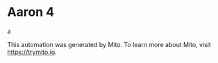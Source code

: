 
# Aaron 4

a

This automation was generated by Mito. To learn more about Mito, visit https://trymito.io.
